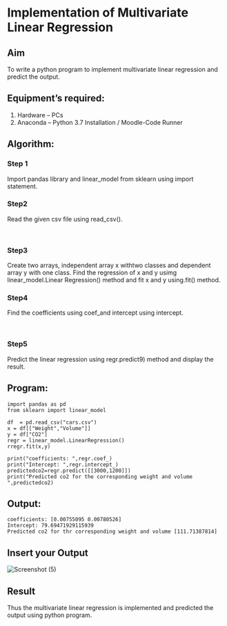 # Implementation of Multivariate Linear Regression
## Aim
To write a python program to implement multivariate linear regression and predict the output.
## Equipment’s required:
1.	Hardware – PCs
2.	Anaconda – Python 3.7 Installation / Moodle-Code Runner
## Algorithm:
### Step 1
Import pandas library and linear_model from sklearn using import statement.
<br>

### Step2
Read the given csv file using read_csv().

<br>

### Step3
Create two arrays, independent array x withtwo classes and dependent array y with one class. Find the regression of x and y usimg linear_model.Linear Regression() method and fit x and y using.fit() method.
<br>

### Step4
Find the coefficients using coef_and intercept using intercept.

<br>

### Step5
Predict the linear regression using regr.predict9) method and display the result.
<br>


## Program:
```
import pandas as pd
from sklearn import linear_model

df  = pd.read_csv("cars.csv")
x = df[["Weight","Volume"]]
y = df["CO2"]
regr = linear_model.LinearRegression()
rregr.fit(x,y)

print("coefficients: ",regr.coef_)
print("Intercept: ",regr.intercept_)
predictedco2=regr.predict([[3000,1200]])
print("Predicted co2 for the corresponding weight and volume ",predictedco2)
```
## Output:
```
coefficients: [0.00755095 0.00780526]
Intercept: 79.69471929115939
Predicted co2 for thr corresponding weight and volume [111.71387814]
```
## Insert your Output
![Screenshot (5)](https://github.com/user-attachments/assets/b835a25c-c8d5-4742-9369-5fe1c0efb932)
## Result
Thus the multivariate linear regression is implemented and predicted the output using python program.

